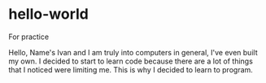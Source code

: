 # hello-world
For practice

Hello,
Name's Ivan and I am truly into computers in general, I've even built my own.
I decided to start to learn code because there are a lot of things that I noticed were limiting me.
This is why I decided to learn to program.
